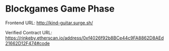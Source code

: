 # Blockgames Game Phase

Frontend URL: http://kind-guitar.surge.sh/

Verified Contract URL: https://rinkeby.etherscan.io/address/0xf4026f92b8BCe44c9FA8862D8AEd21662D12F474#code
